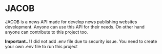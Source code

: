 # JACOB
<p>JACOB is a news API made for develop news publishing websites development. Anyone can use this API for their needs. On other hand anyone can contribute to this project too.</p>

<p><strong>Important..!</strong> I did not add .env file due to security issue. You need to create your own .env file to run this project</p>